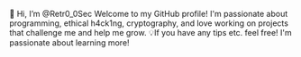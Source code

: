 👋 Hi, I’m @Retr0_0Sec
Welcome to my GitHub profile! I'm passionate about programming, ethical h4ck1ng, cryptography, and love working on projects that challenge me and help me grow.
💡If you have any tips etc. feel free! I'm passionate about learning more!
